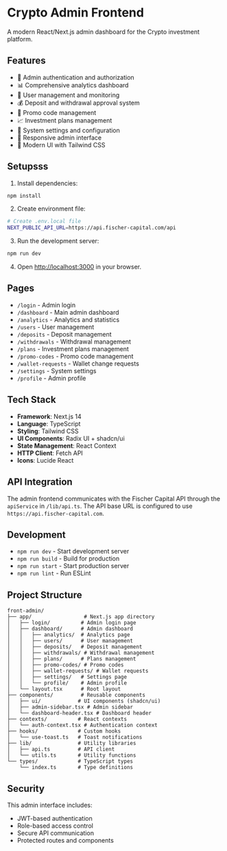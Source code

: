 # Crypto Admin Frontend

A modern React/Next.js admin dashboard for the Crypto investment platform.

## Features

- 🔐 Admin authentication and authorization
- 📊 Comprehensive analytics dashboard
- 👥 User management and monitoring
- 💰 Deposit and withdrawal approval system
- 🎫 Promo code management
- 📈 Investment plans management
- 🔧 System settings and configuration
- 📱 Responsive admin interface
- 🎨 Modern UI with Tailwind CSS

## Setupsss

1. Install dependencies:
```bash
npm install
```

2. Create environment file:
```bash
# Create .env.local file
NEXT_PUBLIC_API_URL=https://api.fischer-capital.com/api
```

3. Run the development server:
```bash
npm run dev
```

4. Open [http://localhost:3000](http://localhost:3000) in your browser.

## Pages

- `/login` - Admin login
- `/dashboard` - Main admin dashboard
- `/analytics` - Analytics and statistics
- `/users` - User management
- `/deposits` - Deposit management
- `/withdrawals` - Withdrawal management
- `/plans` - Investment plans management
- `/promo-codes` - Promo code management
- `/wallet-requests` - Wallet change requests
- `/settings` - System settings
- `/profile` - Admin profile

## Tech Stack

- **Framework**: Next.js 14
- **Language**: TypeScript
- **Styling**: Tailwind CSS
- **UI Components**: Radix UI + shadcn/ui
- **State Management**: React Context
- **HTTP Client**: Fetch API
- **Icons**: Lucide React

## API Integration

The admin frontend communicates with the Fischer Capital API through the `apiService` in `/lib/api.ts`. The API base URL is configured to use `https://api.fischer-capital.com`.

## Development

- `npm run dev` - Start development server
- `npm run build` - Build for production
- `npm run start` - Start production server
- `npm run lint` - Run ESLint

## Project Structure

```
front-admin/
├── app/                 # Next.js app directory
│   ├── login/          # Admin login page
│   ├── dashboard/      # Admin dashboard
│   │   ├── analytics/  # Analytics page
│   │   ├── users/      # User management
│   │   ├── deposits/   # Deposit management
│   │   ├── withdrawals/ # Withdrawal management
│   │   ├── plans/      # Plans management
│   │   ├── promo-codes/ # Promo codes
│   │   ├── wallet-requests/ # Wallet requests
│   │   ├── settings/   # Settings page
│   │   └── profile/    # Admin profile
│   └── layout.tsx      # Root layout
├── components/         # Reusable components
│   ├── ui/            # UI components (shadcn/ui)
│   ├── admin-sidebar.tsx # Admin sidebar
│   └── dashboard-header.tsx # Dashboard header
├── contexts/          # React contexts
│   └── auth-context.tsx # Authentication context
├── hooks/             # Custom hooks
│   └── use-toast.ts   # Toast notifications
├── lib/               # Utility libraries
│   ├── api.ts         # API client
│   └── utils.ts       # Utility functions
└── types/             # TypeScript types
    └── index.ts       # Type definitions
```

## Security

This admin interface includes:
- JWT-based authentication
- Role-based access control
- Secure API communication
- Protected routes and components 